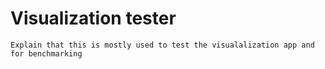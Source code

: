 Visualization tester
====================

```{todo}
Explain that this is mostly used to test the visualalization app and for benchmarking
```